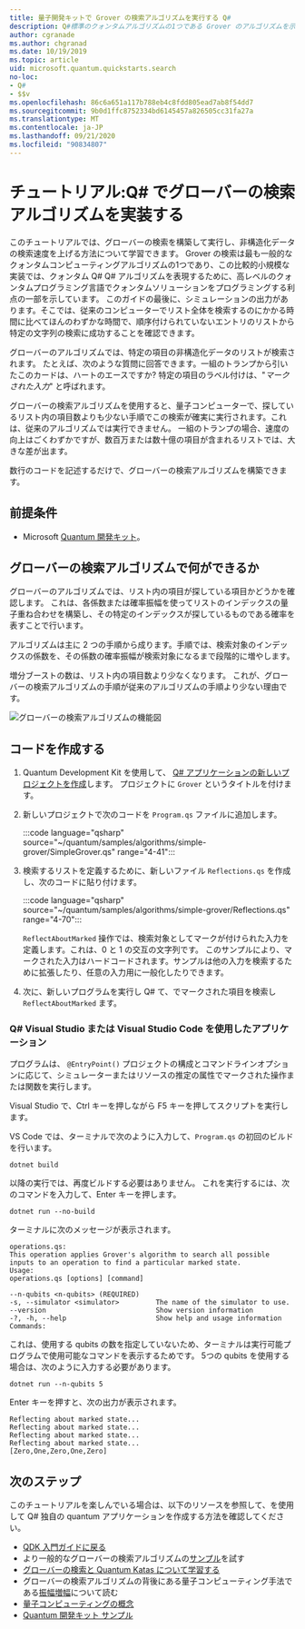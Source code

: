 ```yaml
---
title: 量子開発キットで Grover の検索アルゴリズムを実行する Q#
description: Q#標準のクォンタムアルゴリズムの1つである Grover のアルゴリズムを示すプロジェクトをビルドします。
author: cgranade
ms.author: chgranad
ms.date: 10/19/2019
ms.topic: article
uid: microsoft.quantum.quickstarts.search
no-loc:
- Q#
- $$v
ms.openlocfilehash: 86c6a651a117b788eb4c8fdd805ead7ab8f54dd7
ms.sourcegitcommit: 9b0d1ffc8752334bd6145457a826505cc31fa27a
ms.translationtype: MT
ms.contentlocale: ja-JP
ms.lasthandoff: 09/21/2020
ms.locfileid: "90834807"
---
```

# <a name="tutorial-implement-grovers-search-algorithm-in-q"></a>チュートリアル:Q\# でグローバーの検索アルゴリズムを実装する

このチュートリアルでは、グローバーの検索を構築して実行し、非構造化データの検索速度を上げる方法について学習できます。  Grover の検索は最も一般的なクォンタムコンピューティングアルゴリズムの1つであり、この比較的小規模な実装では、クォンタム Q# Q# アルゴリズムを表現するために、高レベルのクォンタムプログラミング言語でクォンタムソリューションをプログラミングする利点の一部を示しています。  このガイドの最後に、シミュレーションの出力があります。そこでは、従来のコンピューターでリスト全体を検索するのにかかる時間に比べてほんのわずかな時間で、順序付けられていないエントリのリストから特定の文字列の検索に成功することを確認できます。

グローバーのアルゴリズムでは、特定の項目の非構造化データのリストが検索されます。 たとえば、次のような質問に回答できます。一組のトランプから引いたこのカードは、ハートのエースですか? 特定の項目のラベル付けは、"_マークされた入力_" と呼ばれます。

グローバーの検索アルゴリズムを使用すると、量子コンピューターで、探しているリスト内の項目数よりも少ない手順でこの検索が確実に実行されます。これは、従来のアルゴリズムでは実行できません。 一組のトランプの場合、速度の向上はごくわずかですが、数百万または数十億の項目が含まれるリストでは、大きな差が出ます。

数行のコードを記述するだけで、グローバーの検索アルゴリズムを構築できます。

## <a name="prerequisites"></a>前提条件

- Microsoft [Quantum 開発キット][install]。

## <a name="what-does-grovers-search-algorithm-do"></a>グローバーの検索アルゴリズムで何ができるか

グローバーのアルゴリズムでは、リスト内の項目が探している項目かどうかを確認します。 これは、各係数または確率振幅を使ってリストのインデックスの量子重ね合わせを構築し、その特定のインデックスが探しているものである確率を表すことで行います。

アルゴリズムは主に 2 つの手順から成ります。手順では、検索対象のインデックスの係数を、その係数の確率振幅が検索対象になるまで段階的に増やします。

増分ブーストの数は、リスト内の項目数より少なくなります。 これが、グローバーの検索アルゴリズムの手順が従来のアルゴリズムの手順より少ない理由です。

![グローバーの検索アルゴリズムの機能図](~/media/grover.png)

## <a name="write-the-code"></a>コードを作成する

1. Quantum Development Kit を使用して、 [ Q# アプリケーションの新しいプロジェクトを作成](xref:microsoft.quantum.install.standalone)します。 プロジェクトに `Grover` というタイトルを付けます。

1. 新しいプロジェクトで次のコードを `Program.qs` ファイルに追加します。

    :::code language="qsharp" source="~/quantum/samples/algorithms/simple-grover/SimpleGrover.qs" range="4-41":::

1. 検索するリストを定義するために、新しいファイル `Reflections.qs` を作成し、次のコードに貼り付けます。

    :::code language="qsharp" source="~/quantum/samples/algorithms/simple-grover/Reflections.qs" range="4-70":::

    `ReflectAboutMarked` 操作では、検索対象としてマークが付けられた入力を定義します。これは、0 と 1 の交互の文字列です。 このサンプルにより、マークされた入力はハードコードされます。サンプルは他の入力を検索するために拡張したり、任意の入力用に一般化したりできます。

1. 次に、新しいプログラムを実行し Q# て、でマークされた項目を検索し `ReflectAboutMarked` ます。

### <a name="no-locq-applications-with-visual-studio-or-visual-studio-code"></a>Q# Visual Studio または Visual Studio Code を使用したアプリケーション

プログラムは、 `@EntryPoint()` プロジェクトの構成とコマンドラインオプションに応じて、シミュレーターまたはリソースの推定の属性でマークされた操作または関数を実行します。

Visual Studio で、Ctrl キーを押しながら F5 キーを押してスクリプトを実行します。

VS Code では、ターミナルで次のように入力して、`Program.qs` の初回のビルドを行います。

```Command line
dotnet build
```

以降の実行では、再度ビルドする必要はありません。 これを実行するには、次のコマンドを入力して、Enter キーを押します。

```Command line
dotnet run --no-build
```

ターミナルに次のメッセージが表示されます。

```
operations.qs:
This operation applies Grover's algorithm to search all possible inputs to an operation to find a particular marked state.
Usage:
operations.qs [options] [command]

--n-qubits <n-qubits> (REQUIRED)
-s, --simulator <simulator>         The name of the simulator to use.
--version                           Show version information
-?, -h, --help                      Show help and usage information
Commands:
```

これは、使用する qubits の数を指定していないため、ターミナルは実行可能プログラムで使用可能なコマンドを表示するためです。 5つの qubits を使用する場合は、次のように入力する必要があります。

```Command line
dotnet run --n-qubits 5
```

Enter キーを押すと、次の出力が表示されます。

```
Reflecting about marked state...
Reflecting about marked state...
Reflecting about marked state...
Reflecting about marked state...
[Zero,One,Zero,One,Zero]
```

## <a name="next-steps"></a>次のステップ

このチュートリアルを楽しんでいる場合は、以下のリソースを参照して、を使用して Q# 独自の quantum アプリケーションを作成する方法を確認してください。

- [QDK 入門ガイドに戻る](xref:microsoft.quantum.welcome)
- より一般的なグローバーの検索アルゴリズムの[サンプル](https://github.com/microsoft/Quantum/tree/main/samples/algorithms/database-search)を試す
- [グローバーの検索と Quantum Katas について学習する](xref:microsoft.quantum.overview.katas)
- グローバーの検索アルゴリズムの背後にある量子コンピューティング手法である[振幅増幅][amplitude-amplification]について読む
- [量子コンピューティングの概念](xref:microsoft.quantum.concepts.intro)
- [Quantum 開発キット サンプル](https://docs.microsoft.com/samples/browse/?products=qdk)

<!-- LINKS -->

[install]: xref:microsoft.quantum.install
[amplitude-amplification]: xref:microsoft.quantum.libraries.standard.algorithms#amplitude-amplification
